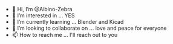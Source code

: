 - 👋 Hi, I’m @Albino-Zebra
- 👀 I’m interested in ... YES 
- 🌱 I’m currently learning ... Blender and Kicad
- 💞️ I’m looking to collaborate on ... love and peace for everyone
- 📫 How to reach me ... I'll reach out to you

<!---
Albino-Zebra/Albino-Zebra is a ✨ special ✨ repository because its `README.md` (this file) appears on your GitHub profile.
You can click the Preview link to take a look at your changes.
--->
